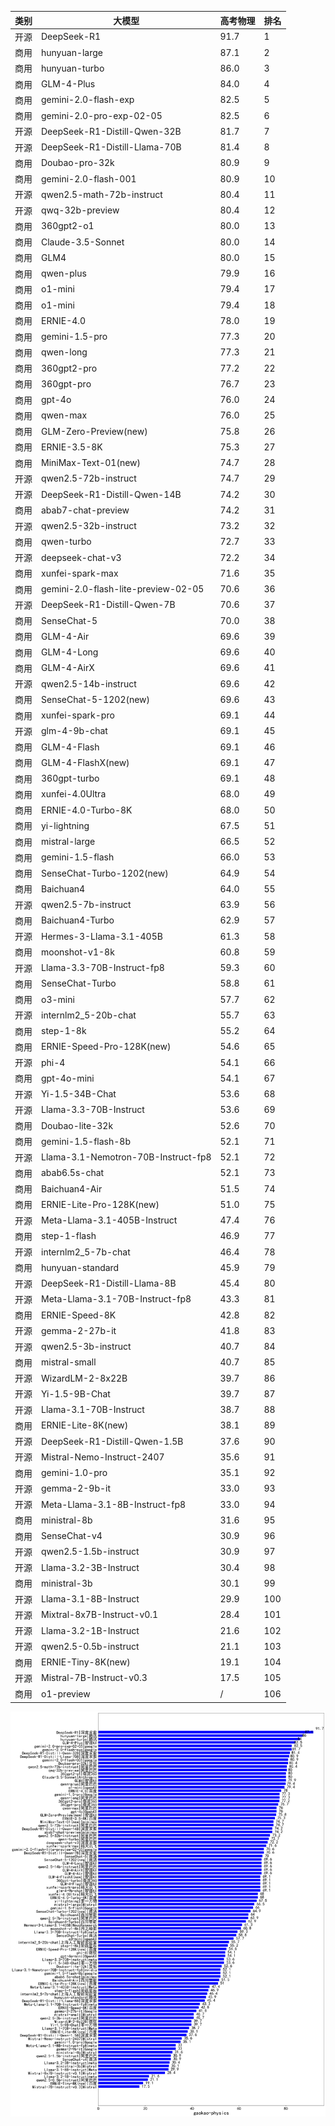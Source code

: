 
| 类别 | 大模型                         | 高考物理 | 排名 |
|-----|------------------------------|---------|----|
|开源|DeepSeek-R1|91.7|1|
|商用|hunyuan-large|87.1|2|
|商用|hunyuan-turbo|86.0|3|
|商用|GLM-4-Plus|84.0|4|
|商用|gemini-2.0-flash-exp|82.5|5|
|商用|gemini-2.0-pro-exp-02-05|82.5|6|
|开源|DeepSeek-R1-Distill-Qwen-32B|81.7|7|
|开源|DeepSeek-R1-Distill-Llama-70B|81.4|8|
|商用|Doubao-pro-32k|80.9|9|
|商用|gemini-2.0-flash-001|80.9|10|
|开源|qwen2.5-math-72b-instruct|80.4|11|
|开源|qwq-32b-preview|80.4|12|
|商用|360gpt2-o1|80.0|13|
|商用|Claude-3.5-Sonnet|80.0|14|
|商用|GLM4|80.0|15|
|商用|qwen-plus|79.9|16|
|商用|o1-mini|79.4|17|
|商用|o1-mini|79.4|18|
|商用|ERNIE-4.0|78.0|19|
|商用|gemini-1.5-pro|77.3|20|
|商用|qwen-long|77.3|21|
|商用|360gpt2-pro|77.2|22|
|商用|360gpt-pro|76.7|23|
|商用|gpt-4o|76.0|24|
|商用|qwen-max|76.0|25|
|商用|GLM-Zero-Preview(new)|75.8|26|
|商用|ERNIE-3.5-8K|75.3|27|
|商用|MiniMax-Text-01(new)|74.7|28|
|开源|qwen2.5-72b-instruct|74.7|29|
|开源|DeepSeek-R1-Distill-Qwen-14B|74.2|30|
|商用|abab7-chat-preview|74.2|31|
|开源|qwen2.5-32b-instruct|73.2|32|
|商用|qwen-turbo|72.7|33|
|开源|deepseek-chat-v3|72.2|34|
|商用|xunfei-spark-max|71.6|35|
|商用|gemini-2.0-flash-lite-preview-02-05|70.6|36|
|开源|DeepSeek-R1-Distill-Qwen-7B|70.6|37|
|商用|SenseChat-5|70.0|38|
|商用|GLM-4-Air|69.6|39|
|商用|GLM-4-Long|69.6|40|
|商用|GLM-4-AirX|69.6|41|
|开源|qwen2.5-14b-instruct|69.6|42|
|商用|SenseChat-5-1202(new)|69.6|43|
|商用|xunfei-spark-pro|69.1|44|
|开源|glm-4-9b-chat|69.1|45|
|商用|GLM-4-Flash|69.1|46|
|商用|GLM-4-FlashX(new)|69.1|47|
|商用|360gpt-turbo|69.1|48|
|商用|xunfei-4.0Ultra|68.0|49|
|商用|ERNIE-4.0-Turbo-8K|68.0|50|
|商用|yi-lightning|67.5|51|
|商用|mistral-large|66.5|52|
|商用|gemini-1.5-flash|66.0|53|
|商用|SenseChat-Turbo-1202(new)|64.9|54|
|商用|Baichuan4|64.0|55|
|开源|qwen2.5-7b-instruct|63.9|56|
|商用|Baichuan4-Turbo|62.9|57|
|开源|Hermes-3-Llama-3.1-405B|61.3|58|
|商用|moonshot-v1-8k|60.8|59|
|开源|Llama-3.3-70B-Instruct-fp8|59.3|60|
|商用|SenseChat-Turbo|58.8|61|
|商用|o3-mini|57.7|62|
|开源|internlm2_5-20b-chat|55.7|63|
|商用|step-1-8k|55.2|64|
|商用|ERNIE-Speed-Pro-128K(new)|54.6|65|
|开源|phi-4|54.1|66|
|商用|gpt-4o-mini|54.1|67|
|开源|Yi-1.5-34B-Chat|53.6|68|
|开源|Llama-3.3-70B-Instruct|53.6|69|
|商用|Doubao-lite-32k|52.6|70|
|商用|gemini-1.5-flash-8b|52.1|71|
|开源|Llama-3.1-Nemotron-70B-Instruct-fp8|52.1|72|
|商用|abab6.5s-chat|52.1|73|
|商用|Baichuan4-Air|51.5|74|
|商用|ERNIE-Lite-Pro-128K(new)|51.0|75|
|开源|Meta-Llama-3.1-405B-Instruct|47.4|76|
|商用|step-1-flash|46.9|77|
|开源|internlm2_5-7b-chat|46.4|78|
|商用|hunyuan-standard|45.9|79|
|开源|DeepSeek-R1-Distill-Llama-8B|45.4|80|
|开源|Meta-Llama-3.1-70B-Instruct-fp8|43.3|81|
|商用|ERNIE-Speed-8K|42.8|82|
|开源|gemma-2-27b-it|41.8|83|
|开源|qwen2.5-3b-instruct|40.7|84|
|商用|mistral-small|40.7|85|
|开源|WizardLM-2-8x22B|39.7|86|
|开源|Yi-1.5-9B-Chat|39.7|87|
|开源|Llama-3.1-70B-Instruct|38.7|88|
|商用|ERNIE-Lite-8K(new)|38.1|89|
|开源|DeepSeek-R1-Distill-Qwen-1.5B|37.6|90|
|开源|Mistral-Nemo-Instruct-2407|35.6|91|
|商用|gemini-1.0-pro|35.1|92|
|开源|gemma-2-9b-it|33.0|93|
|开源|Meta-Llama-3.1-8B-Instruct-fp8|33.0|94|
|商用|ministral-8b|31.6|95|
|商用|SenseChat-v4|30.9|96|
|开源|qwen2.5-1.5b-instruct|30.9|97|
|开源|Llama-3.2-3B-Instruct|30.4|98|
|商用|ministral-3b|30.1|99|
|开源|Llama-3.1-8B-Instruct|29.9|100|
|开源|Mixtral-8x7B-Instruct-v0.1|28.4|101|
|开源|Llama-3.2-1B-Instruct|21.6|102|
|开源|qwen2.5-0.5b-instruct|21.1|103|
|商用|ERNIE-Tiny-8K(new)|19.1|104|
|开源|Mistral-7B-Instruct-v0.3|17.5|105|
|商用|o1-preview|/|106|


![lin](../pic/gaokao-physics.png)

